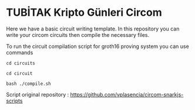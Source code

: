 # TUBİTAK Kripto Günleri Circom

Here we have a basic circuit writing template. In this repository you can write your circom circuits
then compile the necessary files.

To run the circuit compilation script for groth16 proving system you can use commands

```
cd circuits

cd circuit

bash ./compile.sh

```

Script original repository : https://github.com/vplasencia/circom-snarkjs-scripts
